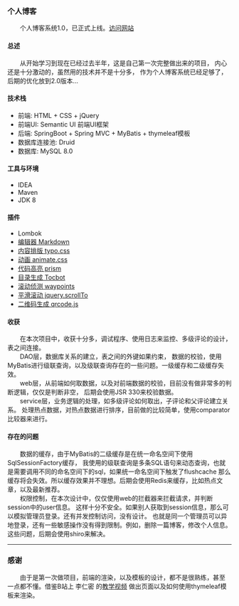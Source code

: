 ### 个人博客
&emsp;&emsp;个人博客系统1.0，已正式上线。[访问网站](http://leecue.xyz)
#### 总述
&emsp;&emsp;从开始学习到现在已经过去半年，这是自己第一次完整做出来的项目，
内心还是十分激动的，虽然用的技术并不是十分多，
作为个人博客系统已经足够了，后期的优化放到2.0版本...
#### 技术栈
- 前端: HTML + CSS + jQuery
- 前端UI: Semantic UI 前端UI框架
- 后端: SpringBoot + Spring MVC + MyBatis + thymeleaf模板
- 数据库连接池: Druid
- 数据库: MySQL 8.0  
#### 工具与环境
- IDEA
- Maven
- JDK 8
#### 插件
- Lombok
- [编辑器 Markdown](https://pandao.github.io/editor.md/)
- [内容排版 typo.css](https://github.com/sofish/typo.css)
- [动画 animate.css](https://daneden.github.io/animate.css/)
- [代码高亮 prism](https://github.com/PrismJS/prism)
- [目录生成 Tocbot](https://tscanlin.github.io/tocbot/)
- [滚动侦测 waypoints](http://imakewebthings.com/waypoints/)
- [平滑滚动 jquery.scrollTo](https://github.com/flesler/jquery.scrollTo)
- [二维码生成 qrcode.js](https://davidshimjs.github.io/qrcodejs/)  
#### 收获
&emsp;&emsp;在本次项目中，收获十分多，调试程序、使用日志来监控、多级评论的设计，表之间连接。  
&emsp;&emsp;DAO层，数据库关系的建立，表之间的外键如果约束，
数据的校验，使用MyBatis进行级联查询，以及级联查询存在的一些问题。一级缓存和二级缓存失效。  
&emsp;&emsp;web层，从前端如何取数据，以及对前端数据的校验，目前没有做非常多的判断逻辑，仅仅是判断非空，
后期会使用JSR 330来校验数据。  
&emsp;&emsp;service层，业务逻辑的处理，如多级评论如何取出，子评论和父评论建立关系。
处理热点数据，对热点数据进行排序，目前做的比较简单，使用comparator比较器来进行。
#### 存在的问题
&emsp;&emsp;数据的缓存，由于MyBatis的二级缓存是在统一命名空间下使用SqlSessionFactory缓存，
我使用的级联查询是多条SQL语句来动态查询，也就是需要调用不同的命名空间下的sql，如果统一命名空间下触发了flushcache
那么缓存将会失效。所以缓存效果并不理想。后期会使用Redis来缓存，比如热点文章，以及最新推荐。  
&emsp;&emsp;权限控制，在本次设计中，仅仅使用web的拦截器来拦截请求，并判断session中的user信息。
这样十分不安全。如果别人获取到session信息，那么可以模拟管理员登录。还有并发控制访问，没有设计。
也就是同一个管理员可以异地登录，还有一些敏感操作没有得到限制。例如，删除一篇博客，修改个人信息。
这些问题，后期会使用shiro来解决。
- - -
### 感谢
&emsp;&emsp;由于是第一次做项目，前端的渲染，以及模板的设计，都不是很熟练，甚至
一点都不懂。借鉴B站上 李仁密 的[教学视频](https://www.bilibili.com/video/av62555970)
做出页面以及如何使用thymeleaf模板来渲染。

